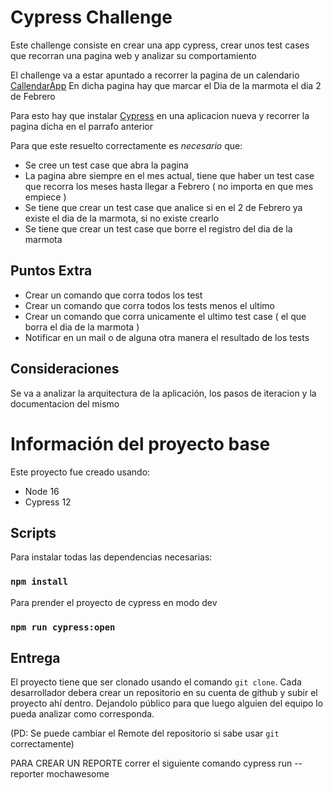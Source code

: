 # Cypress Challenge 
Este challenge consiste en crear una app cypress, crear unos test cases que recorran una pagina web y analizar su comportamiento

El challenge va a estar apuntado a recorrer la pagina de un calendario
 [CallendarApp](https://calendar-challenge-six.vercel.app/)
En dicha pagina hay que marcar el Dia de la marmota el dia 2 de Febrero

Para esto hay que instalar [Cypress](https://www.cypress.io/) en una aplicacion nueva y recorrer la pagina dicha en el parrafo anterior

Para que este resuelto correctamente es *necesario* que:
- Se cree un test case que abra la pagina
- La pagina abre siempre en el mes actual, tiene que haber un test case que recorra los meses hasta llegar a Febrero ( no importa en que mes empiece )
- Se tiene que crear un test case que analice si en el 2 de Febrero ya existe el dia de la marmota, si no existe crearlo
- Se tiene que crear un test case que borre el registro del dia de la marmota


## Puntos Extra

- Crear un comando que corra todos los test
- Crear un comando que corra todos los tests menos el ultimo
- Crear un comando que corra unicamente el ultimo test case ( el que borra el dia de la marmota )
- Notificar en un mail o de alguna otra manera el resultado de los tests

## Consideraciones

Se va a analizar la arquitectura de la aplicación, los pasos de iteracion y la documentacion del mismo


# Información del proyecto base

Este proyecto fue creado usando:
- Node 16
- Cypress 12

## Scripts

Para instalar todas las dependencias necesarias:
### `npm install`

Para prender el proyecto de cypress en modo dev
### `npm run cypress:open`

## Entrega
El proyecto tiene que ser clonado usando el comando `git clone`.
Cada desarrollador debera crear un repositorio en su cuenta de github y subir el proyecto ahí dentro.
Dejandolo público para que luego alguien del equipo lo pueda analizar como corresponda.

(PD: Se puede cambiar el Remote del repositorio si sabe usar `git` correctamente)

PARA CREAR UN REPORTE correr el siguiente comando
cypress run --reporter mochawesome